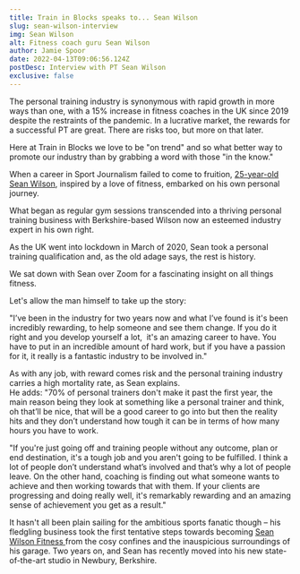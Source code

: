 ```yaml
---
title: Train in Blocks speaks to... Sean Wilson
slug: sean-wilson-interview
img: Sean Wilson
alt: Fitness coach guru Sean Wilson
author: Jamie Spoor
date: 2022-04-13T09:06:56.124Z
postDesc: Interview with PT Sean Wilson
exclusive: false
---
```

The personal training industry is synonymous with rapid growth in more ways than one, with a 15% increase in fitness coaches in the UK since 2019 despite the restraints of the pandemic. In a lucrative market, the rewards for a successful PT are great. There are risks too, but more on that later. 

Here at Train in Blocks we love to be "on trend" and so what better way to promote our industry than by grabbing a word with those "in the know." 

When a career in Sport Journalism failed to come to fruition, [25-year-old Sean Wilson,](http://seanwilsonfitness.com/) inspired by a love of fitness, embarked on his own personal journey. 

What began as regular gym sessions transcended into a thriving personal training business with Berkshire-based Wilson now an esteemed industry expert in his own right. 

As the UK went into lockdown in March of 2020, Sean took a personal training qualification and, as the old adage says, the rest is history.

We sat down with Sean over Zoom for a fascinating insight on all things fitness.

Let's allow the man himself to take up the story: 

"I’ve been in the industry for two years now and what I’ve found is it's been incredibly rewarding, to help someone and see them change. If you do it right and you develop yourself a lot,  it's an amazing career to have. You have to put in an incredible amount of hard work, but if you have a passion for it, it really is a fantastic industry to be involved in."

As with any job, with reward comes risk and the personal training industry carries a high mortality rate, as Sean explains. \
He adds: "70% of personal trainers don't make it past the first year, the main reason being they look at something like a personal trainer and think, oh that’ll be nice, that will be a good career to go into but then the reality hits and they don’t understand how tough it can be in terms of how many hours you have to work.

"If you're just going off and training people without any outcome, plan or end destination, it's a tough job and you aren't going to be fulfilled. I think a lot of people don’t understand what’s involved and that’s why a lot of people leave. On the other hand, coaching is finding out what someone wants to achieve and then working towards that with them. If your clients are progressing and doing really well, it's remarkably rewarding and an amazing sense of achievement you get as a result." 

It hasn't all been plain sailing for the ambitious sports fanatic though – his fledgling business took the first tentative steps towards becoming [Sean Wilson Fitness ](http://seanwilsonfitness.com/services/)from the cosy confines and the inauspicious surroundings of his garage. Two years on, and Sean has recently moved into his new state-of-the-art studio in Newbury, Berkshire.
